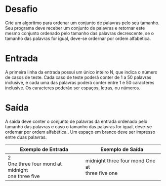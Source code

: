 # Desafio
Crie um algoritmo para ordenar um conjunto de palavras pelo seu tamanho. Seu programa deve receber um conjunto de palavras e retornar este mesmo conjunto ordenado pelo tamanho das palavras decrescente, se o tamanho das palavras for igual, deve-se ordernar por ordem alfabética.

# Entrada
A primeira linha da entrada possui um único inteiro N, que indica o número de casos de teste. Cada caso de teste poderá conter de 1 a 50 palavras inclusive, e cada uma das palavras poderá conter entre 1 e 50 caracteres inclusive. Os caracteres poderão ser espaços, letras, ou números.

# Saída
A saída deve conter o conjunto de palavras da entrada ordenado pelo tamanho das palavras e caso o tamanho das palavras for igual, deve-se ordernar por ordem alfabética.. Um espaço em branco deve ser impresso entre duas palavras.

| Exemplo de Entrada | Exemplo de Saída|
| ---|--- |
|2<br/>One three four mond at midnight<br/>one three five|midnight three four mond One at</br>three five one|